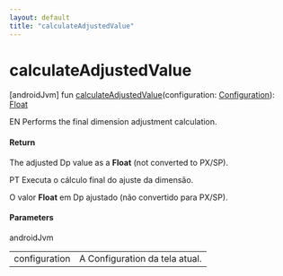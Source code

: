 ```yaml
---
layout: default
title: "calculateAdjustedValue"
---
```


# calculateAdjustedValue

[androidJvm]
fun [calculateAdjustedValue](calculate-adjusted-value.md)(configuration: [Configuration](https://developer.android.com/reference/kotlin/android/content/res/Configuration.html)): [Float](https://kotlinlang.org/api/core/kotlin-stdlib/kotlin/-float/index.html)

EN Performs the final dimension adjustment calculation.

#### Return

The adjusted Dp value as a **Float** (not converted to PX/SP).

PT Executa o cálculo final do ajuste da dimensão.

O valor **Float** em Dp ajustado (não convertido para PX/SP).

#### Parameters

androidJvm

| | |
|---|---|
| configuration | A Configuration da tela atual. |
